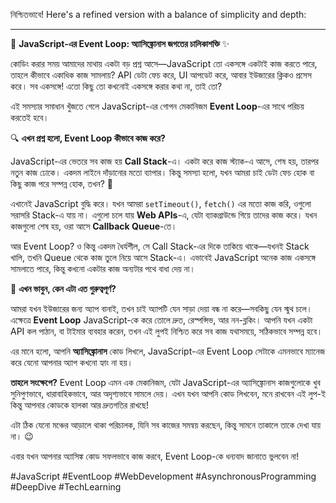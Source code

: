 নিশ্চিতভাবে! Here's a refined version with a balance of simplicity and depth:

---

🚀 **JavaScript-এর Event Loop: অ্যাসিঙ্ক্রোনাস জগতের চালিকাশক্তি** ✨

কোডিং করার সময় আমাদের মাথায় একটা বড় প্রশ্ন আসে—JavaScript তো একসঙ্গে একটাই কাজ করতে পারে, তাহলে কীভাবে একাধিক কাজ সামলায়? API ডেটা ফেচ করে, UI আপডেট করে, আবার ইউজারের ক্লিকও প্রসেস করে। সব একসঙ্গে! এতো কিছু তো কখনোই একসঙ্গে করার কথা না, তাই তো?

এই সমস্যার সমাধান খুঁজতে গেলে JavaScript-এর গোপন মেকানিজম **Event Loop**-এর সাথে পরিচয় করতেই হবে।

🔍 **এখন প্রশ্ন হলো, Event Loop কীভাবে কাজ করে?**

JavaScript-এর ভেতরে সব কাজ হয় **Call Stack**-এ। একটা করে কাজ স্ট্যাক-এ আসে, শেষ হয়, তারপর নতুন কাজ ঢোকে। একদম লাইনে দাঁড়ানোর মতো ব্যাপার। কিন্তু সমস্যা হলো, যখন আমরা চাই ডেটা ফেচ হোক বা কিছু কাজ পরে সম্পন্ন হোক, তখন? 🤔

এখানেই JavaScript বুদ্ধি করে। যখন আমরা `setTimeout()`, `fetch()` এর মতো কাজ করি, ওগুলো সরাসরি Stack-এ যায় না। এগুলো চলে যায় **Web APIs**-এ, যেটা ব্যাকগ্রাউন্ডে গিয়ে তাদের কাজ করে। যখন কাজগুলো শেষ হয়, ওরা আসে **Callback Queue**-তে।

আর Event Loop? ও কিন্তু একদম ধৈর্যশীল, সে Call Stack-এর দিকে তাকিয়ে থাকে—যখনই Stack খালি, তখনি Queue থেকে কাজ তুলে নিয়ে আসে Stack-এ। এভাবেই JavaScript অনেক কাজ একসঙ্গে সামলাতে পারে, কিন্তু কখনো একটার কাজ অন্যটার পথে বাধা দেয় না। 

🌟 **এখন ভাবুন, কেন এটা এত গুরুত্বপূর্ণ?**

আমরা যখন ইউজারের জন্য অ্যাপ বানাই, তখন চাই অ্যাপটি যেন সাড়া দেয়া বন্ধ না করে—সবকিছু যেন স্মুথ চলে। এক্ষেত্রে **Event Loop** JavaScript-কে করে তোলে দ্রুত, রেস্পন্সিভ, আর নন-ব্লকিং। আপনি যখন একটা API কল পাঠান, বা টাইমার ব্যবহার করেন, তখন এই লুপই নিশ্চিত করে সব কাজ যথাসময়ে, সঠিকভাবে সম্পন্ন হবে।

এর মানে হলো, আপনি **অ্যাসিঙ্ক্রোনাস** কোড লিখলে, JavaScript-এর Event Loop সেটাকে এমনভাবে ম্যানেজ করে যেনো আপনার অ্যাপ কখনো হ্যাং না হয়। 

**তাহলে সংক্ষেপে?** Event Loop এমন এক মেকানিজম, যেটা JavaScript-এর অ্যাসিঙ্ক্রোনাস কাজগুলোকে খুব সুনিপুণভাবে, ধারাবাহিকভাবে, আর অদৃশ্যভাবে সামলে দেয়। এখন যখন আপনি কোড লিখবেন, মনে রাখবেন এই লুপ-ই কিন্তু আপনার কোডকে হালকা আর দ্রুতগতির রাখছে!

এটা ঠিক যেনো মঞ্চের আড়ালে থাকা পরিচালক, যিনি সব কাজের সমন্বয় করছেন, কিন্তু সামনে তাকালে তাকে দেখা যায় না। 😉

এবার যখন আপনার অ্যাসিঙ্ক কোড সফলভাবে কাজ করবে, Event Loop-কে ধন্যবাদ জানাতে ভুলবেন না!

#JavaScript #EventLoop #WebDevelopment #AsynchronousProgramming #DeepDive #TechLearning

